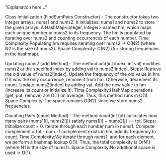 "Explanation here..." 

Class Initialization (FindSumPairs Constructor)-:
The constructor takes two integer arrays, nums1 and nums2.
It initializes:
nums1 and nums2 to store the given arrays.
A HashMap<Integer, Integer> named hm, which maps each unique number in nums2 to its frequency.
The hm is populated by iterating over nums2 and counting occurrences of each number.
Time Complexity:Populating hm requires iterating over nums2 → O(N2) (where N2 is the size of nums2).
Space Complexity: O(N2) (for storing frequencies in the hashmap).

Updating nums2 (add Method)-:
The method add(int index, int val) modifies nums2 at the specified index by adding val to nums2[index].
Steps:
Retrieve the old value of nums2[index].
Update the frequency of the old value in hm:
If it was the only occurrence, remove it from hm.
Otherwise, decrement its count.
Update nums2[index] by adding val.
Add the new value to hm (increase its count or initialize it).
Time Complexity:HashMap operations (get, put, remove) are O(1) on average.
Thus, this method runs in O(1).
Space Complexity:The space remains O(N2) since we store nums2 frequencies.

Counting Pairs (count Method)-:
The method count(int tot) calculates how many pairs (nums1[i], nums2[j]) satisfy nums1[i] + nums2[j] == tot.
Steps:
Initialize count = 0.
Iterate through each number num in nums1.
Compute complement = tot - num.
If complement exists in hm, add its frequency to count.
Time Complexity:We iterate through nums1, and for each element, we perform a hashmap lookup O(1).
Thus, the total complexity is O(N1) (where N1 is the size of nums1).
Space Complexity:No additional space is used → O(1).